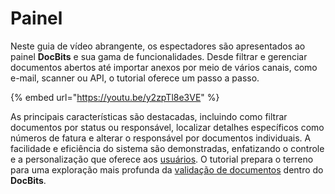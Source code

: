 # Painel

Neste guia de vídeo abrangente, os espectadores são apresentados ao painel **DocBits** e sua gama de funcionalidades. Desde filtrar e gerenciar documentos abertos até importar anexos por meio de vários canais, como e-mail, scanner ou API, o tutorial oferece um passo a passo.

{% embed url="https://youtu.be/y2zpTl8e3VE" %}

As principais características são destacadas, incluindo como filtrar documentos por status ou responsável, localizar detalhes específicos como números de fatura e alterar o responsável por documentos individuais. A facilidade e eficiência do sistema são demonstradas, enfatizando o controle e a personalização que oferece aos [usuários](../../../administration-and-setup/settings/global-settings/groups-users-and-permissions/). O tutorial prepara o terreno para uma exploração mais profunda da [validação de documentos](../validation-screen/) dentro do **DocBits**.
